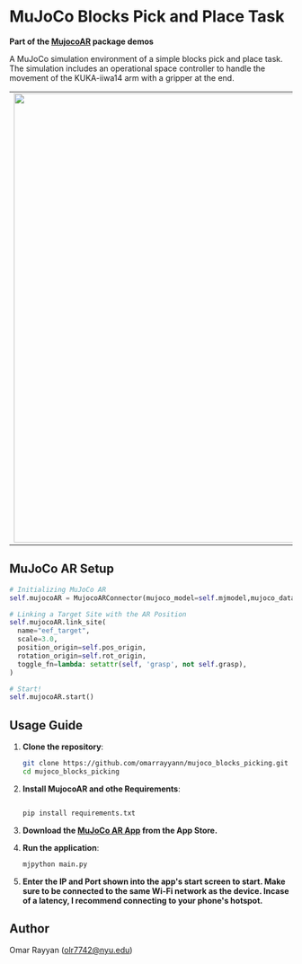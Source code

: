 # MuJoCo Blocks Pick and Place Task
**Part of the [MujocoAR](https://github.com/omarrayyann/MujocoAR) package demos**

A MuJoCo simulation environment of a simple blocks pick and place task. The simulation includes an operational space controller to handle the movement of the KUKA-iiwa14 arm with a gripper at the end.


<table>
<!--   <tr>
    <th><code>camera_name="whole_view"</code></th>
    <th><code>camera_name="top_view"</code></th>
    <th><code>camera_name="side_view"</code></th>
    <th><code>camera_name="front_view"</code></th>
  </tr> -->
  <tr>
    <td><img src="https://github.com/user-attachments/assets/dbb1dbb7-5dff-4c24-88fb-9f4b8afd7d8b" width="800px" /></td>
    <td><img src="https://github.com/user-attachments/assets/df43bb40-6e58-4e94-8d1c-a4fa90359d65" width="800px" /></td>
    <td><img src="https://github.com/user-attachments/assets/cc605670-4717-47e9-8ea3-7f71493b7cad" width="800px" /></td>
  </tr>
</table>


## MuJoCo AR Setup

```python
# Initializing MuJoCo AR
self.mujocoAR = MujocoARConnector(mujoco_model=self.mjmodel,mujoco_data=self.mjdata)

# Linking a Target Site with the AR Position
self.mujocoAR.link_site(
  name="eef_target",
  scale=3.0,
  position_origin=self.pos_origin,
  rotation_origin=self.rot_origin,
  toggle_fn=lambda: setattr(self, 'grasp', not self.grasp),
)

# Start!
self.mujocoAR.start()
```

## Usage Guide

1. **Clone the repository**:

   ```bash
   git clone https://github.com/omarrayyann/mujoco_blocks_picking.git
   cd mujoco_blocks_picking
   
3. **Install MujocoAR and othe Requirements**:
   ```bash
   
   pip install requirements.txt
   
4. **Download the [MuJoCo AR App](https://apps.apple.com/jo/app/past-code/id1551535957) from the App Store.**
   
5. **Run the application**:

   ```bash
   mjpython main.py
   
6. **Enter the IP and Port shown into the app's start screen to start. Make sure to be connected to the same Wi-Fi network as the device. Incase of a latency, I recommend connecting to your phone's hotspot.**

## Author

Omar Rayyan (olr7742@nyu.edu)
